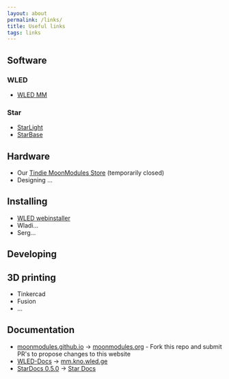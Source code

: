 ```yaml
---
layout: about
permalink: /links/
title: Useful links
tags: links
---
```



## Software

### WLED
- [WLED MM](https://github.com/MoonModules/WLED)

### Star
- [StarLight](https://github.com/MoonModules/StarLight)
- [StarBase](https://github.com/ewowi/StarBase)

## Hardware

- Our [Tindie MoonModules Store](https://www.tindie.com/stores/moonmodules/) (temporarily closed)
- Designing ...

## Installing

- [WLED webinstaller](https://install.wled.me/)
- Wladi...
- Serg...

## Developing

## 3D printing

- Tinkercad
- Fusion
- ...

## Documentation

- [moonmodules.github.io](https://github.com/MoonModules/moonmodules.github.io) -> [moonmodules.org](https://moonmodules.org) - Fork this repo and submit PR's to propose changes to this website
- [WLED-Docs](https://github.com/MoonModules/WLED-Docs) -> [mm.kno.wled.ge](https://mm.kno.wled.ge)
- [StarDocs 0.5.0](https://github.com/ewowi/StarDocs) -> [Star Docs](https://ewowi.github.io/StarDocs/)
